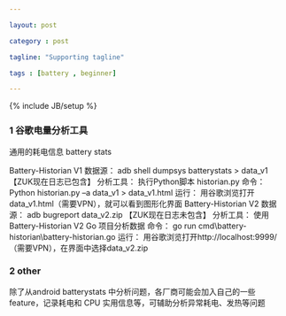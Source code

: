 ```yaml
---

layout: post

category : post

tagline: "Supporting tagline"

tags : [battery , beginner]

---
```


{% include JB/setup %}


### 1 谷歌电量分析工具
通用的耗电信息 battery stats

Battery-Historian V1
数据源：         adb shell dumpsys batterystats > data_v1     【ZUK现在日志已包含】
分析工具：     执行Python脚本 historian.py
命令：              Python historian.py –a data_v1 > data_v1.html
运行：              用谷歌浏览打开 data_v1.html（需要VPN），就可以看到图形化界面
Battery-Historian V2
数据源：         adb bugreport data_v2.zip                                  【ZUK现在日志未包含】
分析工具：     使用Battery-Historian V2 Go 项目分析数据
命令：              go run cmd\battery-historian\battery-historian.go
运行：              用谷歌浏览打开http://localhost:9999/ （需要VPN），在界面中选择data_v2.zip


### 2 other
除了从android batterystats 中分析问题，各厂商可能会加入自己的一些feature，记录耗电和 CPU 实用信息等，可辅助分析异常耗电、发热等问题

